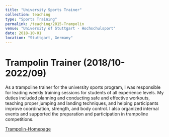 ```yaml
---
title: "University Sports Trainer"
collection: teaching
type: "Sports Training"
permalink: /teaching/2015-Trampolin
venue: "University of Stuttgart - Hochschulsport"
date: 2018-10-01
location: "Stuttgart, Germany"
---
```


Trampolin Trainer (2018/10-2022/09)
======
As a trampoline trainer for the university sports program, I was responsible for leading weekly training sessions for students of all experience levels. My duties included planning and conducting safe and effective workouts, teaching proper jumping and landing techniques, and helping participants improve coordination, strength, and body control. I also organized internal events and supported the preparation and participation in trampoline competitions.

[Trampolin-Homepage](https://trampolin.hg.stuvus.uni-stuttgart.de/)